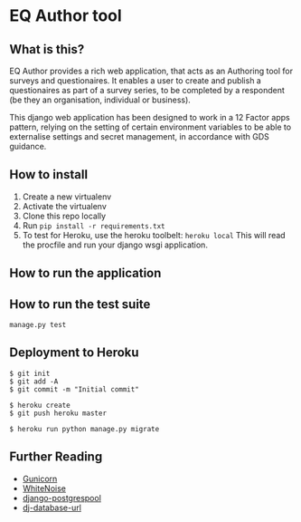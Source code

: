 # EQ Author tool

## What is this?

EQ Author provides a rich web application, that acts as an Authoring tool for
surveys and questionaires. It enables a user to create and publish a questionaires
as part of a survey series, to be completed by a respondent (be they an organisation,
  individual or business).

This django web application has been designed to work in a 12 Factor apps pattern,
relying on the setting of certain environment variables to be able to
externalise settings and secret management, in accordance with GDS guidance.

## How to install

1. Create a new virtualenv
2. Activate the virtualenv
3. Clone this repo locally
4. Run `pip install -r requirements.txt`
5. To test for Heroku, use the heroku toolbelt: `heroku local` This will read
the procfile and run your django wsgi application.

## How to run the application 


## How to run the test suite

`manage.py test`

## Deployment to Heroku

    $ git init
    $ git add -A
    $ git commit -m "Initial commit"

    $ heroku create
    $ git push heroku master

    $ heroku run python manage.py migrate

## Further Reading

- [Gunicorn](https://warehouse.python.org/project/gunicorn/)
- [WhiteNoise](https://warehouse.python.org/project/whitenoise/)
- [django-postgrespool](https://warehouse.python.org/project/django-postgrespool/)
- [dj-database-url](https://warehouse.python.org/project/dj-database-url/)
